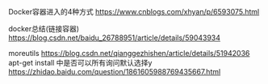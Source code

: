 Docker容器进入的4种方式
https://www.cnblogs.com/xhyan/p/6593075.html

docker总结(链接容器)
https://blog.csdn.net/baidu_26788951/article/details/59043934

moreutils 
https://blog.csdn.net/qianggezhishen/article/details/51942036
apt-get install 中是否可以所有询问默认选择y
https://zhidao.baidu.com/question/1861605988769435667.html
